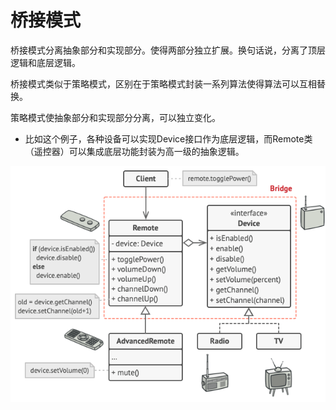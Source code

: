 # 桥接模式

桥接模式分离抽象部分和实现部分。使得两部分独立扩展。换句话说，分离了顶层逻辑和底层逻辑。

桥接模式类似于策略模式，区别在于策略模式封装一系列算法使得算法可以互相替换。

策略模式使抽象部分和实现部分分离，可以独立变化。

* 比如这个例子，各种设备可以实现Device接口作为底层逻辑，而Remote类（遥控器）可以集成底层功能封装为高一级的抽象逻辑。

![bridge](../../.img/example-bridge.png)
